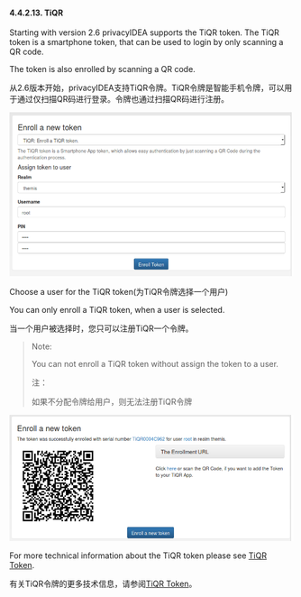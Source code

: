 #### 4.4.2.13. TiQR

Starting with version 2.6 privacyIDEA supports the TiQR token. The TiQR token is a smartphone token, that can be used to login by only scanning a QR code.

The token is also enrolled by scanning a QR code.

从2.6版本开始，privacyIDEA支持TiQR令牌。TiQR令牌是智能手机令牌，可以用于通过仅扫描QR码进行登录。令牌也通过扫描QR码进行注册。

![enroll_tiqr_1](../Contents/enroll_tiqr_1.png)

Choose a user for the TiQR token(为TiQR令牌选择一个用户)

You can only enroll a TiQR token, when a user is selected.

当一个用户被选择时，您只可以注册TiQR一个令牌。

> Note:
> 
> You can not enroll a TiQR token without assign the token to a user.
> 
> 注：
> 
> 如果不分配令牌给用户，则无法注册TiQR令牌

![enroll_tiqr_2](../Contents/enroll_tiqr_2.png)

For more technical information about the TiQR token please see [TiQR Token](http://privacyidea.readthedocs.io/en/latest/modules/lib/tokentypes/tiqr.html#code-tiqr-token).

有关TiQR令牌的更多技术信息，请参阅[TiQR Token](http://privacyidea.readthedocs.io/en/latest/modules/lib/tokentypes/tiqr.html#code-tiqr-token)。